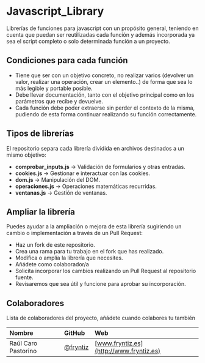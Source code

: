 # Javascript_Library
Librerías de funciones para javascript con un propósito general, teniendo en cuenta que puedan ser reutilizadas cada función y además incorporada ya sea el script completo o solo determinada función a un proyecto.


## Condiciones para cada función
- Tiene que ser con un objetivo concreto, no realizar varios (devolver un valor, realizar una operación, crear un elemento..) de forma que sea lo más legible y portable posible.
- Debe llevar documentación, tanto con el objetivo principal como en los parámetros que recibe y devuelve.
- Cada función debe poder extraerse sin perder el contexto de la misma, pudiendo de esta forma continuar realizando su función correctamente.


## Tipos de librerías
El repositorio separa cada librería dividida en archivos destinados a un mismo objetivo:
- **comprobar_inputs.js** → Validación de formularios y otras entradas.
- **cookies.js** → Gestionar e interactuar con las cookies.
- **dom.js** → Manipulación del DOM.
- **operaciones.js** → Operaciones matemáticas recurridas.
- **ventanas.js** → Gestión de ventanas.


## Ampliar la librería
Puedes ayudar a la ampliación o mejora de esta librería sugiriendo un cambio o implementación a través de un Pull Request:
- Haz un fork de este repositorio.
- Crea una rama para tu trabajo en el fork que has realizado.
- Modifica o amplía la librería que necesites.
- Añádete como colaborador/a
- Solicita incorporar los cambios realizando un Pull Request al repositorio fuente.
- Revisaremos que sea útil y funcione para aprobar su incorporación.

## Colaboradores
Lista de colaboradores del proyecto, añádete cuando colabores tu también

Nombre  | GitHub    | Web
:-------|:----------|:---------
Raúl Caro Pastorino | [@fryntiz](https://github.com/fryntiz) | [www.fryntiz.es](http://www.fryntiz.es)
